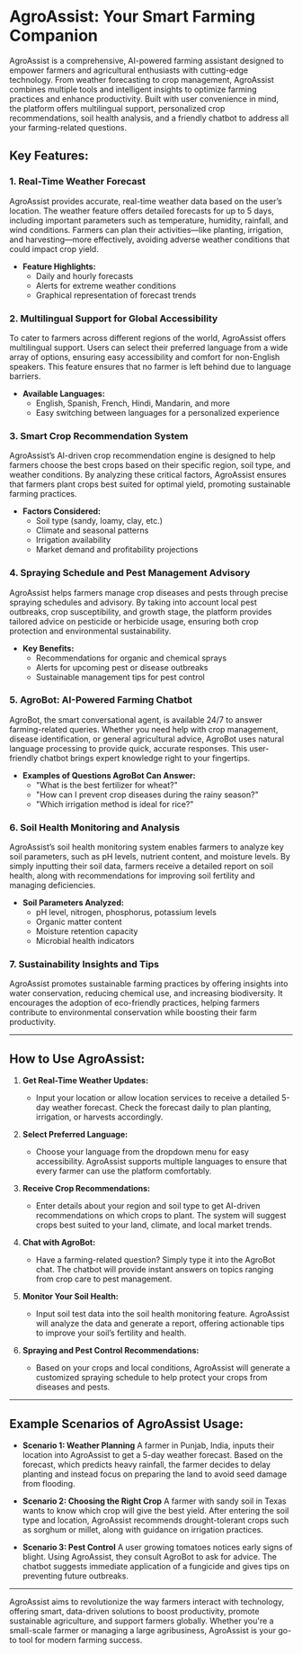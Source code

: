 # AgroAssist: Your Smart Farming Companion

AgroAssist is a comprehensive, AI-powered farming assistant designed to empower farmers and agricultural enthusiasts with cutting-edge technology. From weather forecasting to crop management, AgroAssist combines multiple tools and intelligent insights to optimize farming practices and enhance productivity. Built with user convenience in mind, the platform offers multilingual support, personalized crop recommendations, soil health analysis, and a friendly chatbot to address all your farming-related questions.

## Key Features:

### 1. **Real-Time Weather Forecast**
AgroAssist provides accurate, real-time weather data based on the user’s location. The weather feature offers detailed forecasts for up to 5 days, including important parameters such as temperature, humidity, rainfall, and wind conditions. Farmers can plan their activities—like planting, irrigation, and harvesting—more effectively, avoiding adverse weather conditions that could impact crop yield.

- **Feature Highlights:**
  - Daily and hourly forecasts
  - Alerts for extreme weather conditions
  - Graphical representation of forecast trends

### 2. **Multilingual Support for Global Accessibility**
To cater to farmers across different regions of the world, AgroAssist offers multilingual support. Users can select their preferred language from a wide array of options, ensuring easy accessibility and comfort for non-English speakers. This feature ensures that no farmer is left behind due to language barriers.

- **Available Languages:**
  - English, Spanish, French, Hindi, Mandarin, and more
  - Easy switching between languages for a personalized experience

### 3. **Smart Crop Recommendation System**
AgroAssist’s AI-driven crop recommendation engine is designed to help farmers choose the best crops based on their specific region, soil type, and weather conditions. By analyzing these critical factors, AgroAssist ensures that farmers plant crops best suited for optimal yield, promoting sustainable farming practices.

- **Factors Considered:**
  - Soil type (sandy, loamy, clay, etc.)
  - Climate and seasonal patterns
  - Irrigation availability
  - Market demand and profitability projections

### 4. **Spraying Schedule and Pest Management Advisory**
AgroAssist helps farmers manage crop diseases and pests through precise spraying schedules and advisory. By taking into account local pest outbreaks, crop susceptibility, and growth stage, the platform provides tailored advice on pesticide or herbicide usage, ensuring both crop protection and environmental sustainability.

- **Key Benefits:**
  - Recommendations for organic and chemical sprays
  - Alerts for upcoming pest or disease outbreaks
  - Sustainable management tips for pest control

### 5. **AgroBot: AI-Powered Farming Chatbot**
AgroBot, the smart conversational agent, is available 24/7 to answer farming-related queries. Whether you need help with crop management, disease identification, or general agricultural advice, AgroBot uses natural language processing to provide quick, accurate responses. This user-friendly chatbot brings expert knowledge right to your fingertips.

- **Examples of Questions AgroBot Can Answer:**
  - "What is the best fertilizer for wheat?"
  - "How can I prevent crop diseases during the rainy season?"
  - "Which irrigation method is ideal for rice?"

### 6. **Soil Health Monitoring and Analysis**
AgroAssist’s soil health monitoring system enables farmers to analyze key soil parameters, such as pH levels, nutrient content, and moisture levels. By simply inputting their soil data, farmers receive a detailed report on soil health, along with recommendations for improving soil fertility and managing deficiencies.

- **Soil Parameters Analyzed:**
  - pH level, nitrogen, phosphorus, potassium levels
  - Organic matter content
  - Moisture retention capacity
  - Microbial health indicators

### 7. **Sustainability Insights and Tips**
AgroAssist promotes sustainable farming practices by offering insights into water conservation, reducing chemical use, and increasing biodiversity. It encourages the adoption of eco-friendly practices, helping farmers contribute to environmental conservation while boosting their farm productivity.

---

## How to Use AgroAssist:

1. **Get Real-Time Weather Updates:**
   - Input your location or allow location services to receive a detailed 5-day weather forecast. Check the forecast daily to plan planting, irrigation, or harvests accordingly.

2. **Select Preferred Language:**
   - Choose your language from the dropdown menu for easy accessibility. AgroAssist supports multiple languages to ensure that every farmer can use the platform comfortably.

3. **Receive Crop Recommendations:**
   - Enter details about your region and soil type to get AI-driven recommendations on which crops to plant. The system will suggest crops best suited to your land, climate, and local market trends.

4. **Chat with AgroBot:**
   - Have a farming-related question? Simply type it into the AgroBot chat. The chatbot will provide instant answers on topics ranging from crop care to pest management.

5. **Monitor Your Soil Health:**
   - Input soil test data into the soil health monitoring feature. AgroAssist will analyze the data and generate a report, offering actionable tips to improve your soil’s fertility and health.

6. **Spraying and Pest Control Recommendations:**
   - Based on your crops and local conditions, AgroAssist will generate a customized spraying schedule to help protect your crops from diseases and pests.

---

## Example Scenarios of AgroAssist Usage:

- **Scenario 1: Weather Planning**
  A farmer in Punjab, India, inputs their location into AgroAssist to get a 5-day weather forecast. Based on the forecast, which predicts heavy rainfall, the farmer decides to delay planting and instead focus on preparing the land to avoid seed damage from flooding.

- **Scenario 2: Choosing the Right Crop**
  A farmer with sandy soil in Texas wants to know which crop will give the best yield. After entering the soil type and location, AgroAssist recommends drought-tolerant crops such as sorghum or millet, along with guidance on irrigation practices.

- **Scenario 3: Pest Control**
  A user growing tomatoes notices early signs of blight. Using AgroAssist, they consult AgroBot to ask for advice. The chatbot suggests immediate application of a fungicide and gives tips on preventing future outbreaks.

---

AgroAssist aims to revolutionize the way farmers interact with technology, offering smart, data-driven solutions to boost productivity, promote sustainable agriculture, and support farmers globally. Whether you're a small-scale farmer or managing a large agribusiness, AgroAssist is your go-to tool for modern farming success.
